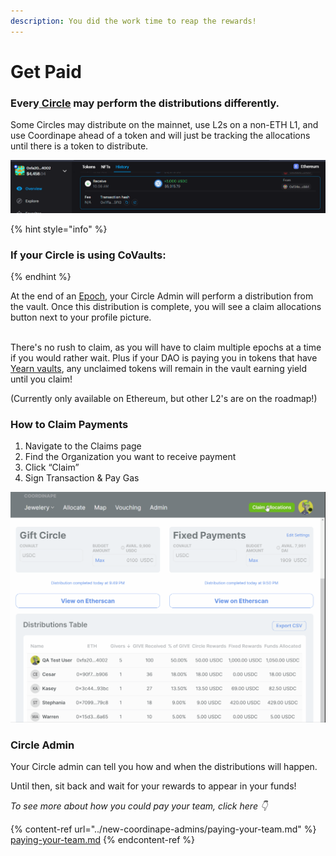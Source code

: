 ```yaml
---
description: You did the work time to reap the rewards!
---
```


# Get Paid

### Every[ Circle](../../circles/) may perform the distributions differently.

Some Circles may distribute on the mainnet, use L2s on a non-ETH L1, and use Coordinape ahead of a token and will just be tracking the allocations until there is a token to distribute.

![S/O to Zerion for the awesome transaction history!](<../../../.gitbook/assets/image (45).png>)

{% hint style="info" %}
### If your Circle is using CoVaults:
{% endhint %}

At the end of an [Epoch](../../epochs/), your Circle Admin will perform a distribution from the vault. Once this distribution is complete, you will see a claim allocations button next to your profile picture.&#x20;

\
There's no rush to claim, as you will have to claim multiple epochs at a time if you would rather wait. Plus if your DAO is paying you in tokens that have [Yearn vaults](https://yearn.finance/vaults), any unclaimed tokens will remain in the vault earning yield until you claim!&#x20;

(Currently only available on Ethereum, but other L2's are on the roadmap!)

### How to Claim Payments

1. Navigate to the Claims page
2. Find the Organization you want to receive payment
3. Click “Claim”
4. Sign Transaction & Pay Gas

![Clicking on the Claim Allocations button will show your funds available to claim. ](<../../../.gitbook/assets/Claime Allocations.gif>)

### Circle Admin

Your Circle admin can tell you how and when the distributions will happen.

Until then, sit back and wait for your rewards to appear in your funds!

_To see more about how you could pay your team, click here 👇_

{% content-ref url="../new-coordinape-admins/paying-your-team.md" %}
[paying-your-team.md](../new-coordinape-admins/paying-your-team.md)
{% endcontent-ref %}

